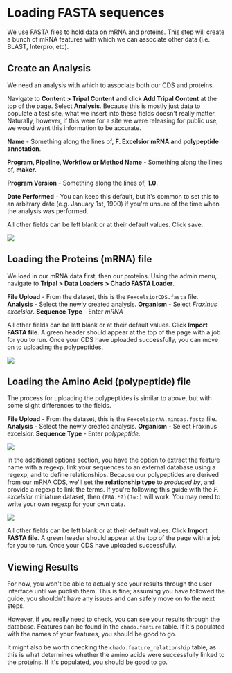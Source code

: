# Loading FASTA sequences

We use FASTA files to hold data on mRNA and proteins. This step will create a bunch of mRNA features with which we can associate other data (i.e. BLAST, Interpro, etc).

## Create an Analysis

We need an analysis with which to associate both our CDS and proteins.

Navigate to **Content > Tripal Content** and click **Add Tripal Content** at the top of the page. Select **Analysis**. Because this is mostly just data to populate a test site, what we insert into these fields doesn't really matter. Naturally, however, if this were for a site we were releasing for public use, we would want this information to be accurate.

**Name** - Something along the lines of, **F. Excelsior mRNA and polypeptide annotation**.

**Program, Pipeline, Workflow or Method Name** - Something along the lines of, **maker**.

**Program Version** - Something along the lines of, **1.0**.

**Date Performed** - You can keep this default, but it's common to set this to an arbitrary date (e.g. January 1st, 1900) if you're unsure of the time when the analysis was performed.

All other fields can be left blank or at their default values. Click save.

![](https://github.com/jwest60/tripal_dev_mini_dataset/blob/load-fasta/documentation/img/fasta/fastadoc_1.png)

## Loading the Proteins (mRNA) file

We load in our mRNA data first, then our proteins. Using the admin menu, navigate to **Tripal > Data Loaders > Chado FASTA Loader**.

**File Upload** - From the dataset, this is the `FexcelsiorCDS.fasta` file.
**Analysis** - Select the newly created analysis.
**Organism** - Select *Fraxinus excelsior*. 
**Sequence Type** - Enter *mRNA*

All other fields can be left blank or at their default values. Click **Import FASTA file**. A green header should appear at the top of the page with a job for you to run. Once your CDS have uploaded successfully, you can move on to uploading the polypeptides.

![](https://github.com/jwest60/tripal_dev_mini_dataset/blob/load-fasta/documentation/img/fasta/fastadoc_2.png)

## Loading the Amino Acid (polypeptide) file

The process for uploading the polypeptides is similar to above, but with some slight differences to the fields.

**File Upload** - From the dataset, this is the `FexcelsiorAA.minoas.fasta` file.
**Analysis** - Select the newly created analysis.
**Organism** - Select Fraxinus excelsior. 
**Sequence Type** - Enter *polypeptide*.

![](https://github.com/jwest60/tripal_dev_mini_dataset/blob/load-fasta/documentation/img/fasta/loading_AA_pt1.png)

In the additional options section, you have the option to extract the feature name with a regexp, link your sequences to an external database using a regexp, and to define relationships.  Because our polypeptides are derived from our mRNA CDS, we'll set the **relationship type** to _produced by_, and provide a regexp to link the terms.  If you're following this guide with the _F. excelsior_ miniature dataset, then `(FRA.*?)(?=:)` will work.  You may need to write your own regexp for your own data.

![](https://github.com/jwest60/tripal_dev_mini_dataset/blob/load-fasta/documentation/img/fasta/loading_AA_pt2.png)

All other fields can be left blank or at their default values. Click **Import FASTA file**. A green header should appear at the top of the page with a job for you to run. Once your CDS have uploaded successfully.

## Viewing Results

For now, you won't be able to actually see your results through the user interface until we publish them. This is fine; assuming you have followed the guide, you shouldn't have any issues and can safely move on to the next steps.

However, if you really need to check, you can see your results through the database. Features can be found in the `chado.feature` table. If it's populated with the names of your features, you should be good to go.

It might also be worth checking the `chado.feature_relationship` table, as this is what determines whether the amino acids were successfully linked to the proteins. If it's populated, you should be good to go.

